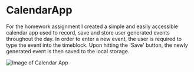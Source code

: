 # CalendarApp

For the homework assignment I created a simple and easily accessible calendar app used to record, save and store user generated events throughout the day. In order to enter a new event, the user is required to type the event into the timeblock. Upon hitting the 'Save' button, the newly generated event is then saved to the local storage.

![Image of Calendar App](https://i.imgur.com/6ibW0PT.png)
